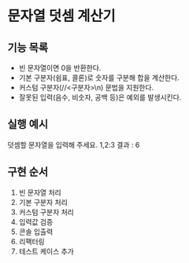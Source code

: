 # 문자열 덧셈 계산기

## 기능 목록
- 빈 문자열이면 0을 반환한다.
- 기본 구분자(쉼표, 콜론)로 숫자를 구분해 합을 계산한다.
- 커스텀 구분자(//<구분자>\n) 문법을 지원한다.
- 잘못된 입력(음수, 비숫자, 공백 등)은 예외를 발생시킨다.

## 실행 예시
덧셈할 문자열을 입력해 주세요.
1,2:3
결과 : 6


## 구현 순서
1. 빈 문자열 처리
2. 기본 구분자 처리
3. 커스텀 구분자 처리
4. 입력값 검증
5. 콘솔 입출력
6. 리팩터링
7. 테스트 케이스 추가